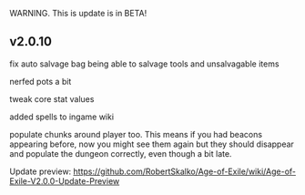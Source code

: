 WARNING. This is update is in BETA!

## v2.0.10

fix auto salvage bag being able to salvage tools and unsalvagable items

nerfed pots a bit

tweak core stat values

added spells to ingame wiki

populate chunks around player too. This means if you had beacons appearing before, now you might see them again but they should disappear and populate the dungeon correctly, even though a bit late.

Update preview: https://github.com/RobertSkalko/Age-of-Exile/wiki/Age-of-Exile-V2.0.0-Update-Preview